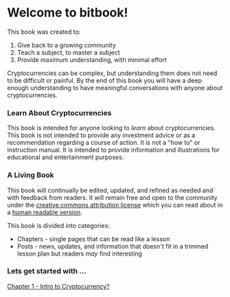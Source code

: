<link rel="stylesheet" type="text/css" href="assets/index.css">

# Welcome to bitbook!

This book was created to:

1. Give back to a growing community
2. Teach a subject, to master a subject
3. Provide maximum understanding, with minimal effort

Cryptocurrencies can be complex, but understanding them does not need to be difficult or painful.  By the end of this book you will have a deep enough understanding to have meaningful conversations with anyone about cryptocurrencies.


### Learn About Cryptocurrencies

This book is intended for anyone looking to *learn* about cryptocurrencies. This book is not intended to provide any investment advice or as a recommendation regarding a course of action. It is not a "how to" or instruction manual.  It is intended to provide information and illustrations for educational and entertainment purposes.


### A Living Book

This book will continually be edited, updated, and refined as needed and with feedback from readers.  It will remain free and open to the community under the [creative commons attribution license](https://creativecommons.org/licenses/by/4.0/legalcode) which you can read about in a [human readable version](https://creativecommons.org/licenses/by-nd/4.0/).

This book is divided into categories:

 * Chapters - single pages that can be read like a lesson
 * Posts - news, updates, and information that doesn't fit in a trimmed lesson plan but readers *may* find interesting




### Lets get started with ...
[Chapter 1 - Intro to Cryptocurrency?](./chapters/01-intro_to_cryptocurrency.md)
